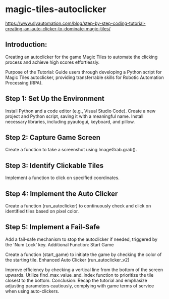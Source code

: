 # magic-tiles-autoclicker

https://www.slyautomation.com/blog/step-by-step-coding-tutorial-creating-an-auto-clicker-to-dominate-magic-tiles/

## Introduction: 

Creating an autoclicker for the game Magic Tiles to automate the clicking process and achieve high scores effortlessly.

Purpose of the Tutorial: Guide users through developing a Python script for Magic Tiles autoclicker, providing transferrable skills for Robotic Automation Processing (RPA).

## Step 1: Set Up the Environment

Install Python and a code editor (e.g., Visual Studio Code).
Create a new project and Python script, saving it with a meaningful name.
Install necessary libraries, including pyautogui, keyboard, and pillow.

## Step 2: Capture Game Screen

Create a function to take a screenshot using ImageGrab.grab().
## Step 3: Identify Clickable Tiles

Implement a function to click on specified coordinates.
## Step 4: Implement the Auto Clicker

Create a function (run_autoclicker) to continuously check and click on identified tiles based on pixel color.
## Step 5: Implement a Fail-Safe

Add a fail-safe mechanism to stop the autoclicker if needed, triggered by the 'Num Lock' key.
Additional Function: Start Game

Create a function (start_game) to initiate the game by checking the color of the starting tile.
Enhanced Auto Clicker (run_autoclicker_v2)

Improve efficiency by checking a vertical line from the bottom of the screen upwards.
Utilize find_max_value_and_index function to prioritize the tile closest to the bottom.
Conclusion: Recap the tutorial and emphasize adjusting parameters cautiously, complying with game terms of service when using auto-clickers.
